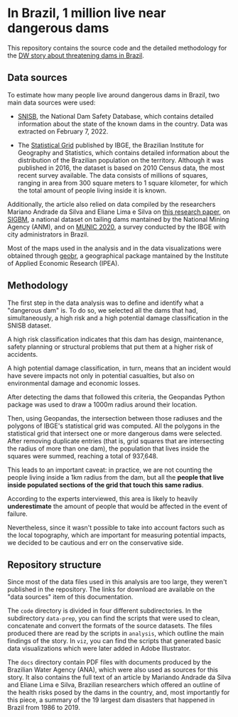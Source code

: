 # In Brazil, 1 million live near dangerous dams 

This repository contains the source code and the detailed methodology for the [DW story about threatening dams in Brazil](#).

 ## Data sources 

 To estimate how many people live around dangerous dams in Brazil, two main data sources were used: 

 - [SNISB](https://www.ana.gov.br/exporta-planilha/snisb/relatorio_barragens.csv), the National Dam Safety Database, which contains detailed information about the state of the known dams in the country. Data was extracted on February 7, 2022. 

- The [Statistical Grid](https://censo2010.ibge.gov.br/noticias-censo.html?busca=1&id=3&idnoticia=3123&t=grade-estatistica-permite-obter-dados-censo-2010-diversos-recortes-espaciais&view=noticia) published by IBGE, the Brazilian Institute for Geography and Statistics, which contains detailed information about the distribution of the Brazilian population on the territory. Although it was published in 2016, the dataset is based on 2010 Census data, the most recent survey available.	The data consists of millions of squares, ranging in area from 300 square meters to 1 square kilometer, for which the total amount of people living inside it is known. 

Additionally, the article also relied on data compiled by the researchers Mariano Andrade da Silva and Eliane Lima e Silva on [this research paper](https://doi.org/10.1590/0103-11042020E217), on [SIGBM](https://app.anm.gov.br/SIGBM/Publico/ClassificacaoNacionalDaBarragem), a national dataset on tailing dams mantained by the National Mining Agency (ANM), and on [MUNIC 2020](https://www.ibge.gov.br/#), a survey conducted by the IBGE with city administrators in Brazil.

Most of the maps used in the analysis and in the data visualizations were obtained through [geobr](https://github.com/ipeaGIT/geobr), a geographical package mantained by the Institute of Applied Economic Research (IPEA).

## Methodology 

 The first step in the data analysis was to define and identify what a "dangerous dam" is. To do so, we selected all the dams that had, simultaneously, a high risk and a high potential damage classification in the SNISB dataset. 

 A high risk classification indicates that this dam has design, maintenance, safety planning or structural problems that put them at a higher risk of accidents. 

 A high potential damage classification, in turn, means that an incident would have severe impacts not only in potential casualties, but also on environmental damage and economic losses. 

 After detecting the dams that followed this criteria, the Geopandas Python package was used to draw a 1000m radius around their location. 

Then, using Geopandas, the intersection between those radiuses and the polygons of IBGE's statistical grid was computed. All the polygons in the statistical grid that intersect one or more dangerous dams were selected. After removing duplicate entries (that is, grid squares that are intersecting the radius of more than one dam), the population that lives inside the squares were summed, reaching a total of 937,648. 

This leads to an important caveat: in practice, we are not counting the people living inside a 1km radius from the dam, but all the **people that live inside populated sections of the grid that touch this same radius**. 

According to the experts interviewed, this area is likely to heavily **underestimate** the amount of people that would be affected in the event of failure.  

Nevertheless, since it wasn't possible to take into account factors such as the local topography, which are important for measuring potential impacts, we decided to be cautious and err on the conservative side. 

## Repository structure

Since most of the data files used in this analysis are too large, they weren't published in the repository. The links for download are available on the "data sources" item of this documentation.

The `code` directory is divided in four different subdirectories. In the subdirectory `data-prep`, you can find the scripts that were used to clean, concatenate and convert the formats of the source datasets. The files produced there are read by the scripts in `analysis`, which outline the main findings of the story. In `viz`, you can find the scripts that generated basic data visualizations which were later added in Adobe Illustrator.

The `docs` directory contain PDF files with documents produced by the Brazilian Water Agency (ANA), which were also used as sources for this story. It also contains the full text of an article by Mariando Andrade da Silva and Eliane Lima e Silva, Brazilian researchers which offered an outline of the health risks posed by the dams in the country, and, most importantly for this piece, a summary of the 19 largest dam disasters that happened in Brazil from 1986 to 2019.




